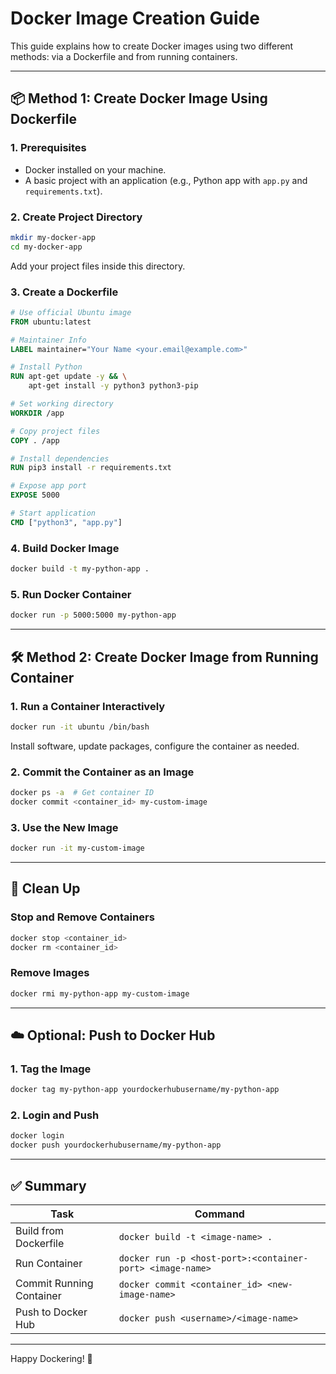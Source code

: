 # Docker Image Creation Guide

This guide explains how to create Docker images using two different methods: via a Dockerfile and from running containers.

---

## 📦 Method 1: Create Docker Image Using Dockerfile

### 1. Prerequisites
- Docker installed on your machine.
- A basic project with an application (e.g., Python app with `app.py` and `requirements.txt`).

### 2. Create Project Directory

```bash
mkdir my-docker-app
cd my-docker-app
```

Add your project files inside this directory.

### 3. Create a Dockerfile

```Dockerfile
# Use official Ubuntu image
FROM ubuntu:latest

# Maintainer Info
LABEL maintainer="Your Name <your.email@example.com>"

# Install Python
RUN apt-get update -y && \
    apt-get install -y python3 python3-pip

# Set working directory
WORKDIR /app

# Copy project files
COPY . /app

# Install dependencies
RUN pip3 install -r requirements.txt

# Expose app port
EXPOSE 5000

# Start application
CMD ["python3", "app.py"]
```

### 4. Build Docker Image

```bash
docker build -t my-python-app .
```

### 5. Run Docker Container

```bash
docker run -p 5000:5000 my-python-app
```

---

## 🛠️ Method 2: Create Docker Image from Running Container

### 1. Run a Container Interactively

```bash
docker run -it ubuntu /bin/bash
```

Install software, update packages, configure the container as needed.

### 2. Commit the Container as an Image

```bash
docker ps -a  # Get container ID
docker commit <container_id> my-custom-image
```

### 3. Use the New Image

```bash
docker run -it my-custom-image
```

---

## 🧼 Clean Up

### Stop and Remove Containers

```bash
docker stop <container_id>
docker rm <container_id>
```

### Remove Images

```bash
docker rmi my-python-app my-custom-image
```

---

## ☁️ Optional: Push to Docker Hub

### 1. Tag the Image

```bash
docker tag my-python-app yourdockerhubusername/my-python-app
```

### 2. Login and Push

```bash
docker login
docker push yourdockerhubusername/my-python-app
```

---

## ✅ Summary

| Task | Command |
|------|---------|
| Build from Dockerfile | `docker build -t <image-name> .` |
| Run Container | `docker run -p <host-port>:<container-port> <image-name>` |
| Commit Running Container | `docker commit <container_id> <new-image-name>` |
| Push to Docker Hub | `docker push <username>/<image-name>` |

---

Happy Dockering! 🐳
